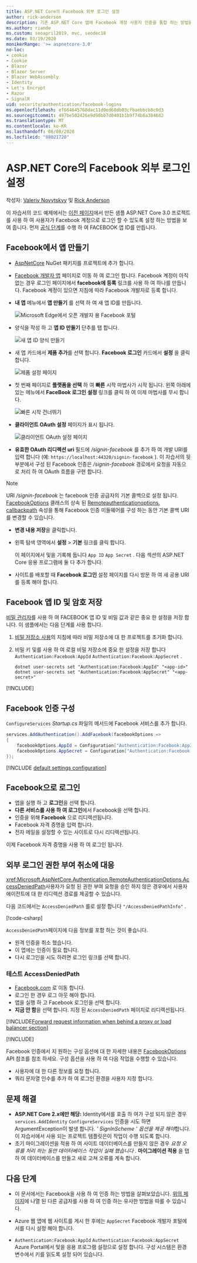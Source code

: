 ```yaml
---
title: ASP.NET Core의 Facebook 외부 로그인 설정
author: rick-anderson
description: 기존 ASP.NET Core 앱에 Facebook 계정 사용자 인증을 통합 하는 방법을 보여 주는 코드 예제를 보여 주는 자습서입니다.
ms.author: riande
ms.custom: seoapril2019, mvc, seodec18
ms.date: 03/19/2020
monikerRange: '>= aspnetcore-3.0'
no-loc:
- cookie
- Cookie
- Blazor
- Blazor Server
- Blazor WebAssembly
- Identity
- Let's Encrypt
- Razor
- SignalR
uid: security/authentication/facebook-logins
ms.openlocfilehash: ef664645768dac11d0ed68db03cfbaebbcb8c0d3
ms.sourcegitcommit: 497be502426e9d90bb7d0401b1b9f74b6a384682
ms.translationtype: MT
ms.contentlocale: ko-KR
ms.lasthandoff: 08/08/2020
ms.locfileid: "88021720"
---
```

# <a name="facebook-external-login-setup-in-aspnet-core"></a>ASP.NET Core의 Facebook 외부 로그인 설정

작성자: [Valeriy Novytskyy](https://github.com/01binary) 및 [Rick Anderson](https://twitter.com/RickAndMSFT)

<!-- per @rick-anderson and scott addie, don't update images. Remove images and point the customer to the FB set up page. FB needs to maintain  instructions to get key and secret.
-->

이 자습서의 코드 예제에서는 [이전 페이지](xref:security/authentication/social/index)에서 만든 샘플 ASP.NET Core 3.0 프로젝트를 사용 하 여 사용자가 Facebook 계정으로 로그인 할 수 있도록 설정 하는 방법을 보여 줍니다. 먼저 [공식 단계](https://developers.facebook.com)를 수행 하 여 FACEBOOK 앱 ID를 만듭니다.

## <a name="create-the-app-in-facebook"></a>Facebook에서 앱 만들기

* [AspNetCore](https://www.nuget.org/packages/Microsoft.AspNetCore.Authentication.Facebook) NuGet 패키지를 프로젝트에 추가 합니다.

* [Facebook 개발자 앱](https://developers.facebook.com/apps/) 페이지로 이동 하 여 로그인 합니다. Facebook 계정이 아직 없는 경우 로그인 페이지에서 **facebook에 등록** 링크를 사용 하 여 하나를 만듭니다.  Facebook 계정이 있으면 지침에 따라 Facebook 개발자로 등록 합니다.

* **내 앱** 메뉴에서 **앱 만들기** 를 선택 하 여 새 앱 ID를 만듭니다.

   ![Microsoft Edge에서 오픈 개발자 용 Facebook 포털](index/_static/FBMyApps.png)

* 양식을 작성 하 고 **앱 ID 만들기** 단추를 탭 합니다.

  ![새 앱 ID 양식 만들기](index/_static/FBNewAppId.png)

* 새 앱 카드에서 **제품 추가**를 선택 합니다.  **Facebook 로그인** 카드에서 **설정** 을 클릭 합니다. 

  ![제품 설정 페이지](index/_static/FBProductSetup.png)

* 첫 번째 페이지로 **플랫폼을 선택** 하 여 **빠른** 시작 마법사가 시작 됩니다. 왼쪽 아래에 있는 메뉴에서 **FaceBook 로그인** **설정** 링크를 클릭 하 여 이제 마법사를 무시 합니다.

  ![빠른 시작 건너뛰기](index/_static/FBSkipQuickStart.png)

* **클라이언트 OAuth 설정** 페이지가 표시 됩니다.

  ![클라이언트 OAuth 설정 페이지](index/_static/FBOAuthSetup.png)

* **유효한 OAuth 리디렉션 uri** 필드에 */signin-facebook* 를 추가 하 여 개발 URI를 입력 합니다 (예: `https://localhost:44320/signin-facebook` ). 이 자습서의 뒷부분에서 구성 된 Facebook 인증은 */signin-facebook* 경로에서 요청을 자동으로 처리 하 여 OAuth 흐름을 구현 합니다.

> [!NOTE]
> URI */signin-facebook* 는 facebook 인증 공급자의 기본 콜백으로 설정 됩니다. [FacebookOptions](/dotnet/api/microsoft.aspnetcore.authentication.facebook.facebookoptions) 클래스의 상속 된 [Remoteauthenticationoptions. callbackpath](/dotnet/api/microsoft.aspnetcore.authentication.remoteauthenticationoptions.callbackpath) 속성을 통해 Facebook 인증 미들웨어를 구성 하는 동안 기본 콜백 URI를 변경할 수 있습니다.

* **변경 내용 저장**을 클릭합니다.

* 왼쪽 탐색 영역에서 **설정**  >  **기본** 링크를 클릭 합니다.

  이 페이지에서 및을 기록해 둡니다 `App ID` `App Secret` . 다음 섹션의 ASP.NET Core 응용 프로그램에 둘 다 추가 합니다.

* 사이트를 배포할 때 **Facebook 로그인** 설정 페이지를 다시 방문 하 여 새 공용 URI를 등록 해야 합니다.

## <a name="store-the-facebook-app-id-and-secret"></a>Facebook 앱 ID 및 암호 저장

[비밀 관리자](xref:security/app-secrets)를 사용 하 여 FACEBOOK 앱 ID 및 비밀 값과 같은 중요 한 설정을 저장 합니다. 이 샘플에서는 다음 단계를 사용 합니다.

1. [비밀 저장소 사용](xref:security/app-secrets#enable-secret-storage)의 지침에 따라 비밀 저장소에 대 한 프로젝트를 초기화 합니다.
1. 비밀 키 및를 사용 하 여 로컬 비밀 저장소에 중요 한 설정을 저장 합니다 `Authentication:Facebook:AppId` `Authentication:Facebook:AppSecret` .

    ```dotnetcli
    dotnet user-secrets set "Authentication:Facebook:AppId" "<app-id>"
    dotnet user-secrets set "Authentication:Facebook:AppSecret" "<app-secret>"
    ```

[!INCLUDE[](~/includes/environmentVarableColon.md)]

## <a name="configure-facebook-authentication"></a>Facebook 인증 구성

`ConfigureServices` *Startup.cs* 파일의 메서드에 Facebook 서비스를 추가 합니다.

```csharp
services.AddAuthentication().AddFacebook(facebookOptions =>
{
    facebookOptions.AppId = Configuration["Authentication:Facebook:AppId"];
    facebookOptions.AppSecret = Configuration["Authentication:Facebook:AppSecret"];
});
```

[!INCLUDE [default settings configuration](includes/default-settings.md)]

## <a name="sign-in-with-facebook"></a>Facebook으로 로그인

* 앱을 실행 하 고 **로그인**을 선택 합니다. 
* **다른 서비스를 사용 하 여 로그인**에서 Facebook을 선택 합니다.
* 인증을 위해 **Facebook** 으로 리디렉션됩니다.
* Facebook 자격 증명을 입력 합니다.
* 전자 메일을 설정할 수 있는 사이트로 다시 리디렉션됩니다.

이제 Facebook 자격 증명을 사용 하 여 로그인 됩니다.

<a name="react"></a>

## <a name="react-to-cancel-authorize-external-sign-in"></a>외부 로그인 권한 부여 취소에 대응

<xref:Microsoft.AspNetCore.Authentication.RemoteAuthenticationOptions.AccessDeniedPath>사용자가 요청 된 권한 부여 요청을 승인 하지 않은 경우에서 사용자 에이전트에 대 한 리디렉션 경로를 제공할 수 있습니다.

다음 코드에서는 `AccessDeniedPath` 를로 설정 합니다 `"/AccessDeniedPathInfo"` .

[!code-csharp[](~/security/authentication/social/social-code/StartupAccessDeniedPath.cs?name=snippetFB)]

`AccessDeniedPath`페이지에 다음 정보를 포함 하는 것이 좋습니다.

*  원격 인증을 취소 했습니다.
* 이 앱에는 인증이 필요 합니다.
* 다시 로그인을 시도 하려면 로그인 링크를 선택 합니다.

### <a name="test-accessdeniedpath"></a>테스트 AccessDeniedPath

* [Facebook.com](https://www.facebook.com/) 로 이동 합니다.
* 로그인 한 경우 로그 아웃 해야 합니다.
* 앱을 실행 하 고 Facebook 로그인을 선택 합니다.
* **지금 안 함**을 선택 합니다. 지정 된 `AccessDeniedPath` 페이지로 리디렉션됩니다.

<!-- End of React  -->
[!INCLUDE[Forward request information when behind a proxy or load balancer section](includes/forwarded-headers-middleware.md)]

[!INCLUDE[](includes/chain-auth-providers.md)]

Facebook 인증에서 지 원하는 구성 옵션에 대 한 자세한 내용은 [FacebookOptions](/dotnet/api/microsoft.aspnetcore.builder.facebookoptions) API 참조를 참조 하세요. 구성 옵션을 사용 하 여 다음 작업을 수행할 수 있습니다.

* 사용자에 대 한 다른 정보를 요청 합니다.
* 쿼리 문자열 인수를 추가 하 여 로그인 환경을 사용자 지정 합니다.

## <a name="troubleshooting"></a>문제 해결

* **ASP.NET Core 2.x에만 해당:** Identity에서를 호출 하 여가 구성 되지 않은 경우 `services.AddIdentity` `ConfigureServices` 인증을 시도 하면 ArgumentException이 발생 합니다. *' SignInScheme ' 옵션을 제공 해야*합니다. 이 자습서에서 사용 되는 프로젝트 템플릿은이 작업이 수행 되도록 합니다.
* 초기 마이그레이션을 적용 하 여 사이트 데이터베이스를 만들지 않은 경우 *요청 오류를 처리 하는 동안 데이터베이스 작업이 실패 했습니다* . **마이그레이션 적용** 을 탭 하 여 데이터베이스를 만들고 새로 고쳐 오류를 계속 합니다.

## <a name="next-steps"></a>다음 단계

* 이 문서에서는 Facebook을 사용 하 여 인증 하는 방법을 살펴보았습니다. [위의 페이지](xref:security/authentication/social/index)에 나열 된 다른 공급자를 사용 하 여 인증 하는 유사한 방법을 따를 수 있습니다.

* Azure 웹 앱에 웹 사이트를 게시 한 후에는 `AppSecret` Facebook 개발자 포털에서를 다시 설정 해야 합니다.

* `Authentication:Facebook:AppId` `Authentication:Facebook:AppSecret` Azure Portal에서 및을 응용 프로그램 설정으로 설정 합니다. 구성 시스템은 환경 변수에서 키를 읽도록 설정 되어 있습니다.
